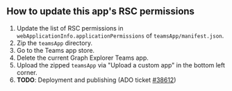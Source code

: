 ## How to update this app's RSC permissions

1. Update the list of RSC permissions in `webApplicationInfo.applicationPermissions` of `teamsApp/manifest.json`.
1. Zip the `teamsApp` directory.
1. Go to the Teams app store.
1. Delete the current Graph Explorer Teams app.
1. Upload the zipped `teamsApp` via "Upload a custom app" in the bottom left corner.
1. **TODO**: Deployment and publishing (ADO ticket [#38612](https://dev.azure.com/microsoftgarage/Intern%20GitHub/_backlogs/backlog/GI21%20-%20Graph%20Explorer/Backlog%20items/?workitem=38612))
